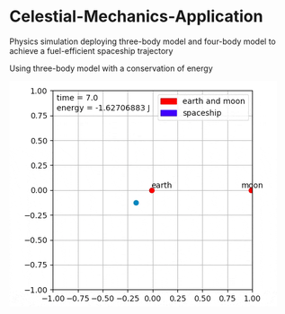 # Celestial-Mechanics-Application
Physics simulation deploying three-body model and four-body model to achieve a fuel-efficient spaceship trajectory


Using three-body model with a conservation of energy



![alt tag](https://github.com/ZhekaiJin/Celestial-Mechanics-Application/blob/Lagrange-Potential-Field/animation.gif)
